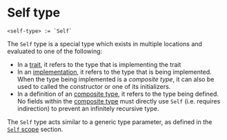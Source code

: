 # Self type
```
<self-type> := `Self`
```

The `Self` type is a special type which exists in multiple locations and evaluated to one of the following:
- In a [trait], it refers to the type that is implementing the trait
- In an [implementation], it refers to the type that is being implemented.
  When the type being implemented is a _composite type_, it can also be used to called the constructor or one of its initializers.
- In a definition of an [composite type], it refers to the type being defined.
  No fields within the [composite type] must directly use `Self` (i.e. requires indirection) to prevent an infinitely recursive type.

The `Self` type acts similar to a generic type parameter, as defined in the [`Self` scope] section.



[composite type]: ../composite-types.md
[trait]:          ../../items/traits.md
[implementation]: ../../items/implementations.md
[`Self` scope]:   ../../namespaces-scopes.md#self-scopes